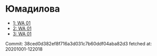 # Юмадилова
- [1: WA 01](1.md)
- [2: WA 01](2.md)
- [3: WA 01](3.md)

Commit: 38ced0d382ef8f716a3d031c7b60ddf04aba82d3
 fetched at: 20201001-122018

